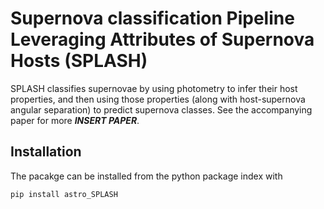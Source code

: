 # Supernova classification Pipeline Leveraging Attributes of Supernova Hosts (SPLASH)

SPLASH classifies supernovae by using photometry to infer their host properties, and then using those properties (along with host-supernova angular separation) to predict supernova classes. See the accompanying paper for more ***INSERT PAPER***.

## Installation
The pacakge can be installed from the python package index with
```
pip install astro_SPLASH
```
